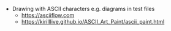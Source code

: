 - Drawing with ASCII characters e.g. diagrams in test files
	- https://asciiflow.com
	- https://kirilllive.github.io/ASCII_Art_Paint/ascii_paint.html